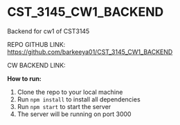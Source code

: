 # CST_3145_CW1_BACKEND
Backend for cw1 of CST3145

REPO GITHUB LINK: https://github.com/barkeeya01/CST_3145_CW1_BACKEND



CW BACKEND LINK: 

**How to run:**

1. Clone the repo to your local machine
2. Run `npm install` to install all dependencies
3. Run `npm start` to start the server
4. The server will be running on port 3000

